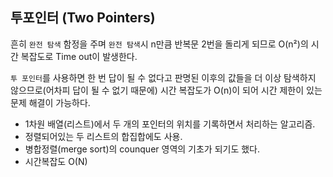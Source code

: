 ## 투포인터 (Two Pointers)

흔히 `완전 탐색` 함정을 주며 `완전 탐색`시 n만큼 반복문 2번을 돌리게 되므로 O(n²)의 시간 복잡도로 Time out이 발생한다.

`투 포인터`를 사용하면 한 번 답이 될 수 없다고 판명된 이후의 값들을 더 이상 탐색하지 않으므로(어차피 답이 될 수 없기 때문에) 시간 복잡도가 O(n)이 되어 시간 제한이 있는 문제 해결이 가능하다.

- 1차원 배열(리스트)에서 두 개의 포인터의 위치를 기록하면서 처리하는 알고리즘.
- 정렬되어있는 두 리스트의 합집합에도 사용.
- 병합정렬(merge sort)의 counquer 영역의 기초가 되기도 했다.
- 시간복잡도 O(N)
